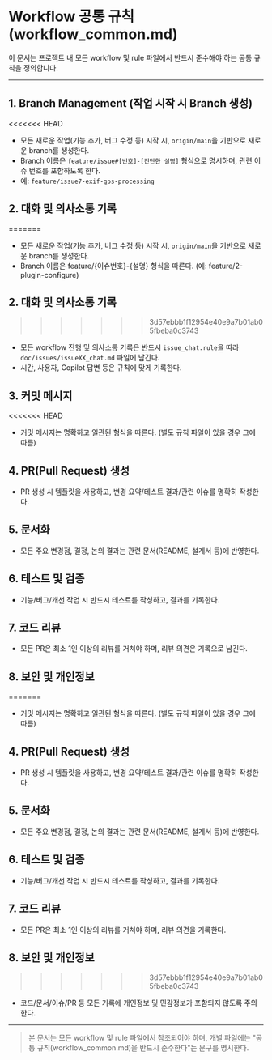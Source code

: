 # Workflow 공통 규칙 (workflow_common.md)

이 문서는 프로젝트 내 모든 workflow 및 rule 파일에서 반드시 준수해야 하는 공통 규칙을 정의합니다.

---

## 1. Branch Management (작업 시작 시 Branch 생성)
<<<<<<< HEAD
- 모든 새로운 작업(기능 추가, 버그 수정 등) 시작 시, `origin/main`을 기반으로 새로운 branch를 생성한다.
- Branch 이름은 `feature/issue#[번호]-[간단한 설명]` 형식으로 명시하며, 관련 이슈 번호를 포함하도록 한다.
- 예: `feature/issue7-exif-gps-processing`

## 2. 대화 및 의사소통 기록
=======

- 모든 새로운 작업(기능 추가, 버그 수정 등) 시작 시, `origin/main`을 기반으로 새로운 branch를 생성한다.
- Branch 이름은 feature/{이슈번호}-{설명} 형식을 따른다. (예: feature/2-plugin-configure)

## 2. 대화 및 의사소통 기록

>>>>>>> 3d57ebbb1f12954e40e9a7b01ab05fbeba0c3743
- 모든 workflow 진행 및 의사소통 기록은 반드시 `issue_chat.rule`을 따라 `doc/issues/issueXX_chat.md` 파일에 남긴다.
- 시간, 사용자, Copilot 답변 등은 규칙에 맞게 기록한다.

## 3. 커밋 메시지
<<<<<<< HEAD
- 커밋 메시지는 명확하고 일관된 형식을 따른다. (별도 규칙 파일이 있을 경우 그에 따름)

## 4. PR(Pull Request) 생성
- PR 생성 시 템플릿을 사용하고, 변경 요약/테스트 결과/관련 이슈를 명확히 작성한다.

## 5. 문서화
- 모든 주요 변경점, 결정, 논의 결과는 관련 문서(README, 설계서 등)에 반영한다.

## 6. 테스트 및 검증
- 기능/버그/개선 작업 시 반드시 테스트를 작성하고, 결과를 기록한다.

## 7. 코드 리뷰
- 모든 PR은 최소 1인 이상의 리뷰를 거쳐야 하며, 리뷰 의견은 기록으로 남긴다.

## 8. 보안 및 개인정보
=======

- 커밋 메시지는 명확하고 일관된 형식을 따른다. (별도 규칙 파일이 있을 경우 그에 따름)

## 4. PR(Pull Request) 생성

- PR 생성 시 템플릿을 사용하고, 변경 요약/테스트 결과/관련 이슈를 명확히 작성한다.

## 5. 문서화

- 모든 주요 변경점, 결정, 논의 결과는 관련 문서(README, 설계서 등)에 반영한다.

## 6. 테스트 및 검증

- 기능/버그/개선 작업 시 반드시 테스트를 작성하고, 결과를 기록한다.

## 7. 코드 리뷰

- 모든 PR은 최소 1인 이상의 리뷰를 거쳐야 하며, 리뷰 의견을 기록한다.

## 8. 보안 및 개인정보

>>>>>>> 3d57ebbb1f12954e40e9a7b01ab05fbeba0c3743
- 코드/문서/이슈/PR 등 모든 기록에 개인정보 및 민감정보가 포함되지 않도록 주의한다.

---

> 본 문서는 모든 workflow 및 rule 파일에서 참조되어야 하며, 개별 파일에는 "공통 규칙(workflow_common.md)을 반드시 준수한다"는 문구를 명시한다.
